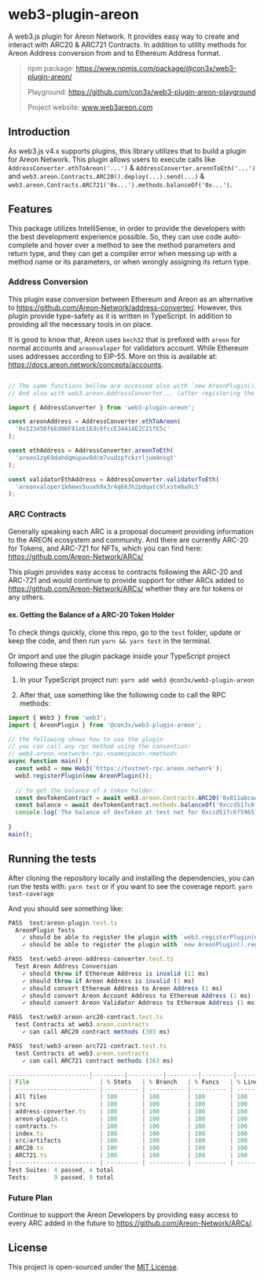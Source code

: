 # web3-plugin-areon

A web3.js plugin for Areon Network. It provides easy way to create and interact with ARC20 & ARC721 Contracts. In addition to utility methods for Areon Address conversion from and to Ethereum Address format.


> npm package: https://www.npmjs.com/package/@con3x/web3-plugin-areon/
> 
> Playground: https://github.com/con3x/web3-plugin-areon-playground
> 
> Project website: www.web3areon.com

## Introduction
As web3.js v4.x supports plugins, this library utilizes that to build a plugin for Areon Network. This plugin allows users to execute calls like `AddressConverter.ethToAreon('...')` & `AddressConverter.areonToEth('...')` and `web3.areon.Contracts.ARC20().deploy(...).send(...)` & `web3.areon.Contracts.ARC721('0x...').methods.balanceOf('0x...')`.

## Features


This package utilizes IntelliSense, in order to provide the developers with the best development experience possible. So, they can use code auto-complete and hover over a method to see the method parameters and return type, and they can get a compiler error when messing up with a method name or its parameters, or when wrongly assigning its return type.

### Address Conversion

This plugin ease conversion between Ethereum and Areon as an alternative to https://github.com/Areon-Network/address-converter/. However, this plugin provide type-safety as it is written in TypeScript. In addition to providing all the necessary tools in on place.

It is good to know that, Areon uses `bech32` that is prefixed with `areon` for normal accounts and `areonvaloper` for validators account. While Ethereum uses addresses according to EIP-55. More on this is available at: https://docs.areon.network/concepts/accounts.


```ts

// The same functions bellow are accessed also with `new AreonPlugin().AddressConverter...`
// And also with web3.areon.AddressConverter... (after registering the plugin at a web3 instance mentioned in the next section)

import { AddressConverter } from 'web3-plugin-areon';

const areonAddress = AddressConverter.ethToAreon(
  '0x123456f6Ed06F81eb1Edc6fccE34414E2C21fE5c'
);

const ethAddress = AddressConverter.areonToEth(
  'areon1zg69dahdqmupav0dcm7vudzpfckzrljum4nsgt'
);

const validatorEthAddress = AddressConverter.validatorToEth(
  'areonvaloper1k6ews5uuxh9x3r4q663h2pdqatc9lxstm8w9c3'
);
```


### ARC Contracts

Generally speaking each ARC is a proposal document providing information to the AREON ecosystem and community. And there are
currently ARC-20 for Tokens, and ARC-721 for NFTs, which you can find here: https://github.com/Areon-Network/ARCs/

This plugin provides easy access to contracts following the ARC-20 and ARC-721 and would continue to provide support for other ARCs added to https://github.com/Areon-Network/ARCs/ whether they are for tokens or any others.

#### ex. Getting the Balance of a ARC-20 Token Holder

To check things quickly, clone this repo, go to the `test` folder, update or keep the code, and then run `yarn && yarn test` in the terminal.

Or import and use the plugin package inside your TypeScript project following these steps:

1. In your TypeScript project run:
`yarn add web3 @con3x/web3-plugin-areon`

2. After that, use something like the following code to call the RPC methods:

```typescript
import { Web3 } from 'web3';
import { AreonPlugin } from '@con3x/web3-plugin-areon';

// the following shows how to use the plugin
// you can call any rpc method using the convention:
// web3.areon.<network>.rpc.<namespace>.<method>
async function main() {
  const web3 = new Web3('https://testnet-rpc.areon.network');
  web3.registerPlugin(new AreonPlugin());
  
  // to get the balance of a token holder:
  const devTokenContract = await web3.areon.Contracts.ARC20('0x811abcac79de50cdf432462282e8c16eb4aca70d');
  const balance = await devTokenContract.methods.balanceOf('0xccd517c6f596512b7290040f58a6ddb492da7a9f').call();
  console.log('The balance of devToken at test net for 0xccd517c6f596512b7290040f58a6ddb492da7a9f, in wie, is:', balance);
  
}
main();
```

## Running the tests


After cloning the repository locally and installing the dependencies, you can run the tests with:
  `yarn test` or if you want to see the coverage report: `yarn test-coverage` 

And you should see something like:

```js
PASS  test/areon-plugin.test.ts
  AreonPlugin Tests
    ✓ should be able to register the plugin with `web3.registerPlugin(new AreonPlugin())` (19 ms)
    ✓ should be able to register the plugin with `new AreonPlugin().registerAt(web3)` (6 ms)

PASS  test/web3-areon-address-converter.test.ts
  Test Areon Address Conversion
    ✓ should throw if Ethereum Address is invalid (11 ms)
    ✓ should throw if Areon Address is invalid (1 ms)
    ✓ should convert Ethereum Address to Areon Address (1 ms)
    ✓ should convert Areon Account Address to Ethereum Address (1 ms)
    ✓ should convert Areon Validator Address to Ethereum Address (1 ms)

PASS  test/web3-areon-arc20-contract.test.ts
  test Contracts at web3.areon.contracts
    ✓ can call ARC20 contract methods (303 ms)

PASS  test/web3-areon-arc721-contract.test.ts
  test Contracts at web3.areon.contracts
    ✓ can call ARC721 contract methods (263 ms)

-----------------------|---------|----------|---------|---------|-------------------
| File                    | % Stmts   | % Branch   | % Funcs   | % Lines   | Uncovered Line #s   |
| ----------------------- | --------- | ---------- | --------- | --------- | ------------------- |
| All files               | 100       | 100        | 100       | 100       |
| src                     | 100       | 100        | 100       | 100       |
| address-converter.ts    | 100       | 100        | 100       | 100       |
| areon-plugin.ts         | 100       | 100        | 100       | 100       |
| contracts.ts            | 100       | 100        | 100       | 100       |
| index.ts                | 100       | 100        | 100       | 100       |
| src/artifacts           | 100       | 100        | 100       | 100       |
| ARC20.ts                | 100       | 100        | 100       | 100       |
| ARC721.ts               | 100       | 100        | 100       | 100       |
| ----------------------- | --------- | ---------- | --------- | --------- | ------------------- |
Test Suites: 4 passed, 4 total
Tests:       9 passed, 9 total

```


### Future Plan
Continue to support the Areon Developers by providing easy access to every ARC added in the future to https://github.com/Areon-Network/ARCs/.


## License
This project is open-sourced under the [MIT License](https://choosealicense.com/licenses/mit/).
